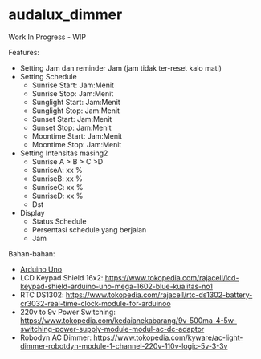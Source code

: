# audalux_dimmer
Work In Progress - WIP

Features:
- Setting Jam dan reminder Jam (jam tidak ter-reset kalo mati)
- Setting Schedule
  - Sunrise Start: Jam:Menit
  - Sunrise Stop: Jam:Menit
  - Sunglight Start: Jam:Menit
  - Sunglight Stop: Jam:Menit
  - Sunset Start: Jam:Menit
  - Sunset Stop: Jam:Menit
  - Moontime Start: Jam:Menit
  - Moontime Stop: Jam:Menit
- Setting Intensitas masing2
  - Sunrise A > B > C >D
  - SunriseA: xx %
  - SunriseB: xx %
  - SunriseC: xx %
  - SunriseD: xx %
  - Dst
- Display
  - Status Schedule
  - Persentasi schedule yang berjalan
  - Jam
  
Bahan-bahan:
- [Arduino Uno]([https://pages.github.com](https://www.tokopedia.com/rajacell/arduinoo-uno-r3-smd-high-quality-atmega328-ch340g-5v-16mhz-dev-board-uno-r3-board)/)
- LCD Keypad Shield 16x2: https://www.tokopedia.com/rajacell/lcd-keypad-shield-arduino-uno-mega-1602-blue-kualitas-no1
- RTC DS1302: https://www.tokopedia.com/rajacell/rtc-ds1302-battery-cr3032-real-time-clock-module-for-arduinoo
- 220v to 9v Power Switching: https://www.tokopedia.com/kedaianekabarang/9v-500ma-4-5w-switching-power-supply-module-modul-ac-dc-adaptor
- Robodyn AC Dimmer: https://www.tokopedia.com/kyware/ac-light-dimmer-robotdyn-module-1-channel-220v-110v-logic-5v-3-3v
